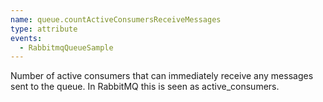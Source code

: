 ```yaml
---
name: queue.countActiveConsumersReceiveMessages
type: attribute
events:
  - RabbitmqQueueSample
---
```


Number of active consumers that can immediately receive any messages sent to the queue. In RabbitMQ this is seen as active\_consumers.